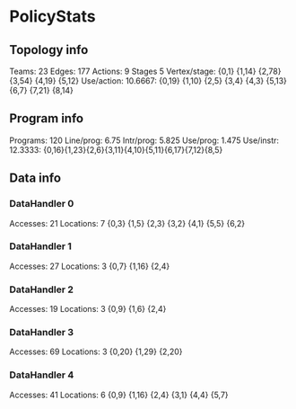 # PolicyStats
## Topology info
Teams:		23
Edges:		177
Actions:	9
Stages		5
Vertex/stage:	{0,1} {1,14} {2,78} {3,54} {4,19} {5,12} 
Use/action:	10.6667: {0,19} {1,10} {2,5} {3,4} {4,3} {5,13} {6,7} {7,21} {8,14} 

## Program info
Programs:	120
Line/prog:	6.75
Intr/prog:	5.825
Use/prog:	1.475
Use/instr:	12.3333: {0,16}{1,23}{2,6}{3,11}{4,10}{5,11}{6,17}{7,12}{8,5}

## Data info

### DataHandler 0
Accesses:	21
Locations:	7
{0,3} {1,5} {2,3} {3,2} {4,1} {5,5} {6,2} 

### DataHandler 1
Accesses:	27
Locations:	3
{0,7} {1,16} {2,4} 

### DataHandler 2
Accesses:	19
Locations:	3
{0,9} {1,6} {2,4} 

### DataHandler 3
Accesses:	69
Locations:	3
{0,20} {1,29} {2,20} 

### DataHandler 4
Accesses:	41
Locations:	6
{0,9} {1,16} {2,4} {3,1} {4,4} {5,7} 